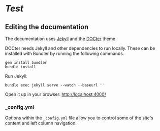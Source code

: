 # *Test* 


## Editing the documentation

The documentation uses [Jekyll](http://jekyllrb.com/) and the [DOCter](https://github.com/cfpb/DOCter) theme.

DOCter needs Jekyll and other dependencies to run locally. These can be installed with Bundler by running the following commands.

```
gem install bundler
bundle install
```

Run Jekyll:

```
bundle exec jekyll serve --watch --baseurl ''
```

Open it up in your browser: <http://localhost:4000/>


### _config.yml

Options within the `_config.yml` file allow you to control some of the site's
content and left column navigation.

